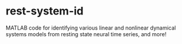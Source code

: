 # rest-system-id
MATLAB code for identifying various linear and nonlinear dynamical systems models from resting state neural time series, and more!
